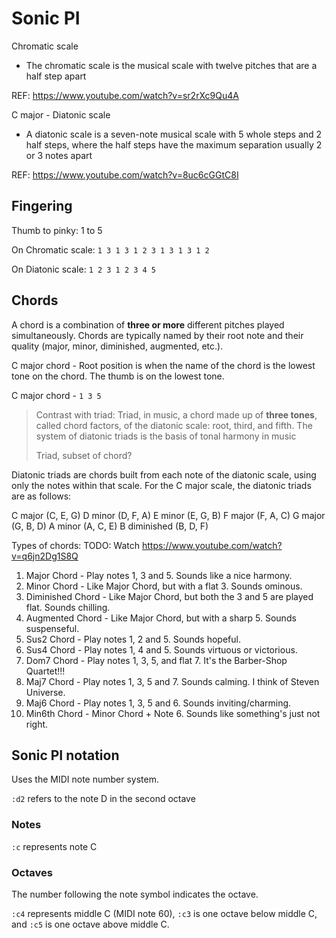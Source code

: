 # Sonic PI

Chromatic scale

- The chromatic scale is the musical scale with twelve pitches that are a half step apart

REF: <https://www.youtube.com/watch?v=sr2rXc9Qu4A>

C major - Diatonic scale

- A diatonic scale is a seven-note musical scale with 5 whole steps and 2 half steps, where the half steps have the maximum separation usually 2 or 3 notes apart

REF: <https://www.youtube.com/watch?v=8uc6cGGtC8I>

## Fingering

Thumb to pinky: 1 to 5

On Chromatic scale: `1 3 1 3 1 2 3 1 3 1 3 1 2`

On Diatonic scale: `1 2 3 1 2 3 4 5`

## Chords

A chord is a combination of **three or more** different pitches played simultaneously. Chords are typically named by their root note and their quality (major, minor, diminished, augmented, etc.).

C major chord - Root position is when the name of the chord is the lowest tone on the chord. The thumb is on the lowest tone.

C major chord - `1 3 5`

> Contrast with triad: Triad, in music, a chord made up of **three tones**, called chord factors, of the diatonic scale: root, third, and fifth. The system of diatonic triads is the basis of tonal harmony in music
>
> Triad, subset of chord?

Diatonic triads are chords built from each note of the diatonic scale, using only the notes within that scale. For the C major scale, the diatonic triads are as follows:

C major (C, E, G)
D minor (D, F, A)
E minor (E, G, B)
F major (F, A, C)
G major (G, B, D)
A minor (A, C, E)
B diminished (B, D, F)

Types of chords: TODO: Watch <https://www.youtube.com/watch?v=q6jn2Dg1S8Q>

1. Major Chord - Play notes 1, 3 and 5. Sounds like a nice harmony.
2. Minor Chord - Like Major Chord, but with a flat 3. Sounds ominous.
3. Diminished Chord - Like Major Chord, but both the 3 and 5 are played flat. Sounds chilling.
4. Augmented Chord - Like Major Chord, but with a sharp 5. Sounds suspenseful.
5. Sus2 Chord - Play notes 1, 2 and 5. Sounds hopeful.
6. Sus4 Chord - Play notes 1, 4 and 5. Sounds virtuous or victorious.
7. Dom7 Chord - Play notes 1, 3, 5, and flat 7. It's the Barber-Shop Quartet!!!
8. Maj7 Chord - Play notes 1, 3, 5 and 7. Sounds calming. I think of Steven Universe.
9. Maj6 Chord - Play notes 1, 3, 5 and 6. Sounds inviting/charming.
10. Min6th Chord - Minor Chord + Note 6. Sounds like something's just not right.

## Sonic PI notation

Uses the MIDI note number system.

`:d2` refers to the note D in the second octave

### Notes

`:c` represents note C

### Octaves

The number following the note symbol indicates the octave.

`:c4` represents middle C (MIDI note 60), `:c3` is one octave below middle C, and `:c5` is one octave above middle C.
